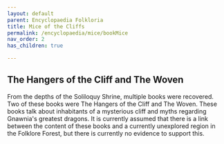 ```yaml
---
layout: default
parent: Encyclopaedia Folkloria
title: Mice of the Cliffs
permalink: /encyclopaedia/mice/bookMice
nav_order: 2
has_children: true

---
```


## The Hangers of the Cliff and The Woven

From the depths of the Soliloquy Shrine, multiple books were recovered. Two of these books were The Hangers of the Cliff and The Woven. These books talk about inhabitants of a mysterious cliff and myths regarding Gnawnia's greatest dragons. It is currently assumed that there is a link between the content of these books and a currently unexplored region in the Folklore Forest, but there is currently no evidence to support this.